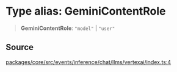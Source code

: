 # Type alias: GeminiContentRole

> **GeminiContentRole**: `"model"` \| `"user"`

## Source

[packages/core/src/events/inference/chat/llms/vertexai/index.ts:4](https://github.com/VictorS67/encre/blob/42c3bddca4be2d23ad959c1c99381eefbf43789c/packages/core/src/events/inference/chat/llms/vertexai/index.ts#L4)
